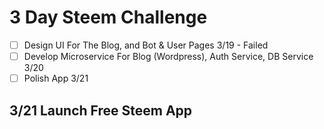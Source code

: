 # 3 Day Steem Challenge

- [ ] Design UI For The Blog, and Bot & User Pages 3/19 - Failed
- [ ] Develop Microservice For Blog (Wordpress), Auth Service, DB Service 3/20
- [ ] Polish App 3/21

## 3/21 Launch Free Steem App
